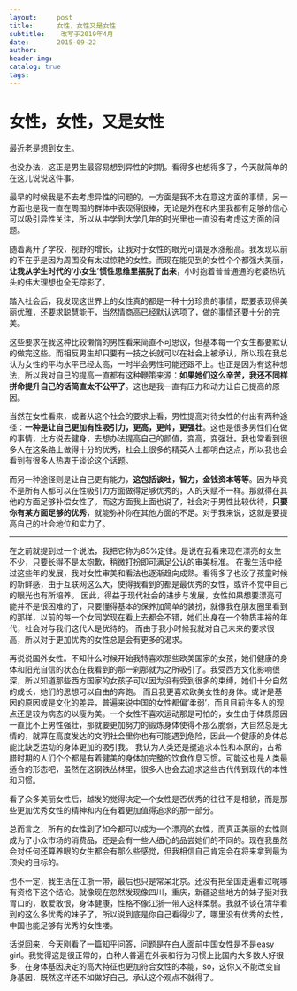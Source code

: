 ```yaml
---
layout:     post  
title:      女性，女性又是女性
subtitle:    改写于2019年4月  
date:       2015-09-22  
author:  
header-img: 
catalog: true  
tags:
--- 
```


# 女性，女性，又是女性

最近老是想到女生。

也没办法，这正是男生最容易想到异性的时期。看得多也想得多了，今天就简单的在这儿说说这件事。

最早的时候我是不去考虑异性的问题的，一方面是我不太在意这方面的事情，另一方面也是我一直在周围的群体中表现得很棒，无论是外在和内里我都有足够的信心可以吸引异性关注，所以从中学到大学几年的时光里也一直没有考虑这方面的问题。

随着离开了学校，视野的增长，让我对于女性的眼光可谓是水涨船高。我发现以前的不在乎是因为周围没有太过惊艳的女性。而现在能见到的女性个个都强大美丽，**让我从学生时代的‘小女生’惯性思维里摆脱了出来**，小时抱着普普通通的老婆热坑头的伟大理想也全无踪影了。

踏入社会后，我发现这世界上的女性真的都是一种十分珍贵的事情，既要表现得美丽优雅，还要求聪慧能干，当然情商高已经默认选项了，做的事情还要十分的完美。

这些要求在我这种比较懒惰的男性看来简直不可思议，但基本每一个女生都要默认的做完这些。而相反男生却只要有一技之长就可以在社会上被承认，所以现在我总认为女性的平均水平已经太高，一时半会男性可能还跟不上。也正是因为有这种想法，所以我对自己的提高一直都有这种鞭策来源：**如果她们这么辛苦，我还不同样拼命提升自己的话简直太不公平了**。这也是我一直有压力和动力让自己提高的原因。

当然在女性看来，或者从这个社会的要求上看，男性提高对待女性的付出有两种途径：**一种是让自己更加有性吸引力，更高，更帅，更强壮**。这也是很多男性们在做的事情，比方说去健身，去想办法提高自己的颜值，变高，变强壮。我也常看到很多人在这条路上做得十分的优秀，社会上很多的精英人士都明白这点，所以我也会看到有很多人热衷于谈论这个话题。

而另一种途径则是让自己更有能力，**这包括谈吐，智力，金钱资本等等**。因为毕竟不是所有人都可以在性吸引力方面做得足够优秀的，人的天赋不一样。那就得在其他的方面足够补偿女性了。而这方面我上面也说了，社会对于男性比较优待，**只要你有某方面足够的优秀**，就能弥补你在其他方面的不足。对于我来说，这就是要提高自己的社会地位和实力了。

---- 
在之前就提到过一个说法，我把它称为85%定律。是说在我看来现在漂亮的女生不少，只要长得不是太抱歉，稍微打扮即可满足公认的审美标准。
在我生活中经过这些年的发展，我对女性审美和看法也逐渐趋向成熟。看得多了也没了孩童时候的新鲜感，由于互联网这么大，使得我看到的都是最优秀的女性，或许不觉中自己的眼光也有所培养。
因此，得益于现代社会的进步与发展，女性如果想要漂亮可能并不是很困难的了，只要懂得基本的保养加简单的装扮，就像我在朋友圈里看到的那样，以前的每一个女同学现在看上去都会不错，她们出身在一个物质丰裕的年代，社会对与我们这代人是优待的。
而由于我小时候我就对自己未来的要求很高，所以对于更加优秀的女性总是会有更多的渴求。

再说说国外女性。不知什么时候开始我特喜欢那些欧美国家的女孩，她们健康的身体和阳光自信的状态在我看到的那一刹那就为之所吸引了。我受西方文化影响很深，所以知道那些西方国家的女孩子可以因为没有受到很多的束缚，她们十分自然的成长，她们的思想可以自由的奔跑。
而且我更喜欢欧美女性的身体。或许是基因的原因或是文化的差异，普遍来说中国的女性都偏’柔弱’，而且目前许多人的观点还是较为病态的以瘦为美。一个女性不喜欢运动那是可怕的，女生由于体质原因一直比不上男性强壮，那就要更加努力的锻炼身体使得不那么脆弱，大自然总是无情的，就算在高度发达的文明社会里你也有可能遇到危险，因此一个健康的身体总能比缺乏运动的身体更加的吸引我。
我认为人类还是挺追求本性和本原的，古希腊时期的人们个个都是有着健美的身体加完整的饮食作息习惯。可能这也是人类最适合的形态吧，虽然在这钢铁丛林里，很多人也会去追求这些古代传到现代的本性和习惯。

看了众多美丽女性后，越发的觉得决定一个女性是否优秀的往往不是相貌，而是那些更加优秀女性的精神和内在有着更加值得追求的那一部分。

总而言之，所有的女性到了如今都可以成为一个漂亮的女性，而真正美丽的女性则成为了小众市场的消费品，还是会有一些人细心的品尝她们的不同的。现在我虽然会对任何还算养眼的女生都会有那么些感觉，但我相信自己肯定会在将来拿到最为顶尖的目标的。

也不一定，我生活在江浙一带，最后也只是常呆北京。还没有把全国走遍看过呢哪有资格下这个结论。就像现在忽然发现像四川，重庆，新疆这些地方的妹子挺对我胃口的，敢爱敢恨，身体健康，性格不像江浙一带人这样柔弱。我就不谈在清华看到的这么多优秀的妹子了。所以说到底是你自己看得少了，哪里没有优秀的女性，中国也能足够有优秀的女性喽。

话说回来，今天刚看了一篇知乎问答，问题是在白人面前中国女性是不是easy girl。我觉得这是很正常的，白种人普遍在外表和行为习惯上比国内大多数人好很多，在身体基因决定的高大特征也更加符合女性的本能，so，这你又不能改变自身基因，既然这样还不如做好自己，承认这个观点不就得了。